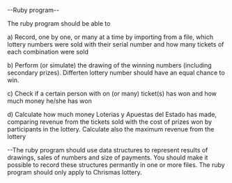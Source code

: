 --Ruby program--

The ruby program should be able to

a) Record, one by one, or many at a time by importing from a file, which lottery 
   numbers were sold with their serial number and how many tickets of each combination were sold
   
b) Perform (or simulate) the drawing of the winning numbers (including secondary prizes).
   Differten lottery number should have an equal chance to win.
   
c) Check if a certain person with on (or many) ticket(s) has won and how much money
   he/she has won
   
d) Calculate how much money Loterias y Apuestas del Estado has made, comparing revenue 
   from the tickets sold with the cost of prizes won  by participants in the lottery.
   Calculate also the maximum revenue from the lottery

--The ruby program should use data structures to represent results of drawings, sales of numbers
  and size of payments. You should make it possible to record these structures permantly
  in one or more files.
  The ruby program should only apply to Chrismas lottery.   	   	

